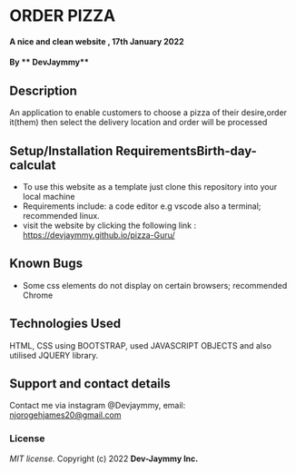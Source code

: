 # ORDER PIZZA

#### A nice and clean website , 17th January 2022

#### By ** DevJaymmy**

## Description

An application to enable customers to choose a pizza of their desire,order it(them) then select the delivery location and order will be processed

## Setup/Installation RequirementsBirth-day-calculat

- To use this website as a template just clone this repository into your local machine
- Requirements include: a code editor e.g vscode also a terminal; recommended linux.
- visit the website by clicking the following link : https://devjaymmy.github.io/pizza-Guru/

## Known Bugs

- Some css elements do not display on certain browsers; recommended Chrome

## Technologies Used

HTML, CSS using BOOTSTRAP, used JAVASCRIPT OBJECTS and also utilised JQUERY library.

## Support and contact details

Contact me via instagram @Devjaymmy, email: njorogehjames20@gmail.com

### License

_MIT license._
Copyright (c) 2022 **Dev-Jaymmy Inc.**
